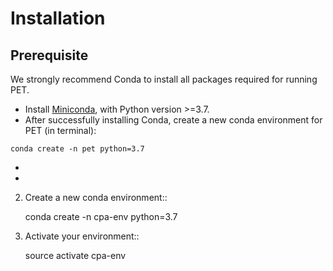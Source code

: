# Installation 

## Prerequisite
We strongly recommend Conda to install all packages required for running PET. 

* Install [Miniconda](https://docs.conda.io/en/latest/miniconda.html), with Python version >=3.7.
* After successfully installing Conda, create a new conda environment for PET (in terminal):
```
conda create -n pet python=3.7
```
* 
* 
2. Create a new conda environment::

    conda create -n cpa-env python=3.7

3. Activate your environment::

    source activate cpa-env

## 